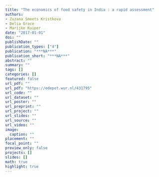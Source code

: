 ```yaml
---
title: "The economics of food safety in India : a rapid assessment"
authors: 
- Zuzana Smeets Kristkova
- Delia Grace
- Marijke Kuiper
date: "2017-01-01"
doi: ""
publishDate: ""
publication_types: ["4"]
publication: "***NA***"
publication_short: "***NA***"
abstract: ""
summary: ""
tags: []
categories: []
featured: false
url_pdf: ""
url_pdf: "https://edepot.wur.nl/431795"
url_code: ""
url_dataset: ""
url_poster: ""
url_preprint: ""
url_project: ""
url_slides: ""
url_source: ""
url_video: ""
image: 
  caption: ""
placement: ""
focal_point: ""
preview_only: false
projects: []
slides: []
math: true
highlight: true
---
```

